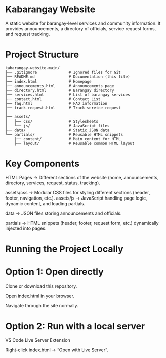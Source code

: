 # Kabarangay Website

A static website for barangay-level services and community information. It provides announcements, a directory of officials, service request forms, and request tracking.

# Project Structure
```
kabarangay-website-main/
├── .gitignore              # Ignored files for Git
├── README.md               # Documentation (this file)
├── index.html              # Homepage
├── announcements.html      # Announcements page
├── directory.html          # Barangay directory
├── services.html           # List of barangay services
├── contact.html            # Contact List
├── faq.html                # FAQ information
├── track-request.html      # Track service request
│
├── assets/
│   ├── css/                # Stylesheets
│   └── js/                 # JavaScript files
├── data/                   # Static JSON data
└── partials/               # Reusable HTML snippets
    ├── content/            # Main content for HTML
    ├── layout/             # Reusable common HTML layout
```

# Key Components

HTML Pages → Different sections of the website (home, announcements, directory, services, request, status, tracking).

assets/css → Modular CSS files for styling different sections (header, footer, navigation, etc.).
assets/js → JavaScript handling page logic, dynamic content, and loading partials.

data → JSON files storing announcements and officials.

partials → HTML snippets (header, footer, request form, etc.) dynamically injected into pages.


# Running the Project Locally
# Option 1: Open directly
Clone or download this repository.

Open index.html in your browser.

Navigate through the site normally.


# Option 2: Run with a local server
VS Code Live Server Extension

Right-click index.html → “Open with Live Server”.
